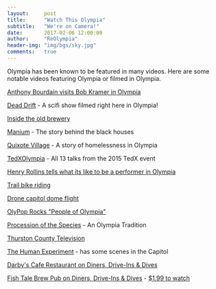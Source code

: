 ```yaml
---
layout:     post
title:      "Watch This Olympia"
subtitle:   "We're on Camera!"
date:       2017-02-06 12:00:00
author:     "ReOlympia"
header-img: "img/bgs/sky.jpg"
comments: 	true
---
```

Olympia has been known to be featured in many videos. Here are some notable videos featuring Olympia or filmed in Olympia.


<i class="fa fa-video-camera" aria-hidden="true"></i> [Anthony Bourdain visits Bob Kramer in Olympia](https://www.youtube.com/watch?v=4x0f2b_0kn0)

<i class="fa fa-video-camera" aria-hidden="true"></i> [Dead Drift](https://www.youtube.com/watch?list=PLrD-PbslOoANMRzyM28zQUFbTOy8bFow5&v=mf8Crpiqknc) - A scifi show filmed right here in Olympia!


<i class="fa fa-video-camera" aria-hidden="true"></i> [Inside the old brewery](https://www.youtube.com/watch?v=4o2QpcI-0u4)

<i class="fa fa-video-camera" aria-hidden="true"></i> [Manium](https://vimeo.com/23767045) - The story behind the black houses

<i class="fa fa-video-camera" aria-hidden="true"></i> [Quixote Village](https://vimeo.com/145483224) - A story of homelessness in Olympia

<i class="fa fa-video-camera" aria-hidden="true"></i> [TedXOlympia](https://www.youtube.com/watch?v=EW7KJu0dF34&feature=youtu.be&list=PLsRNoUx8w3rOAFd27VBlQPehizEkMGVzu) - All 13 talks from the 2015 TedX event

<i class="fa fa-video-camera" aria-hidden="true"></i> [Henry Rollins tells what its like to be a performer in Olympia](https://www.youtube.com/watch?v=SnUHqjIDZNs)

<i class="fa fa-video-camera" aria-hidden="true"></i> [Trail bike riding](https://www.youtube.com/watch?v=5NLDX77YJjs)

<i class="fa fa-video-camera" aria-hidden="true"></i> [Drone capitol dome flight](https://www.youtube.com/watch?v=RxMVyVB-VEA)

<i class="fa fa-video-camera" aria-hidden="true"></i> [OlyPop Rocks "People of Olympia"](http://www.olympiapoprocks.com/video/)

<i class="fa fa-video-camera" aria-hidden="true"></i> [Procession of the Species](https://www.youtube.com/watch?v=sZTxTbZGgFk) - An Olympia Tradition

<i class="fa fa-video-camera" aria-hidden="true"></i> [Thurston County Television](http://tctv.net/)

<i class="fa fa-video-camera" aria-hidden="true"></i> [The Human Experiment](https://www.netflix.com/title/80037689) - has some scenes in the Capitol

[Darby's Cafe Restaurant on Diners, Drive-Ins & Dives](http://www.dinersdriveinsdiveslocations.com/darbys-cafe-washington.html)

[Fish Tale Brew Pub on Diners, Drive-Ins & Dives](http://www.foodnetwork.com/shows/diners-drive-ins-and-dives/16-series/land-to-sea.html) - [$1.99 to watch](https://www.youtube.com/watch?v=fW0Rt4fDdnc)



